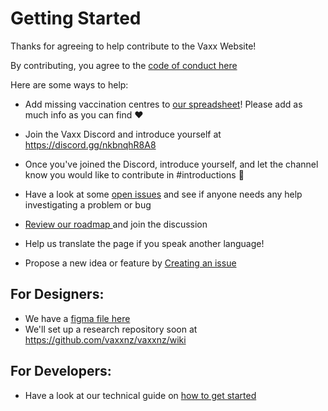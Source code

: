 # Getting Started

Thanks for agreeing to help contribute to the Vaxx Website!

By contributing, you agree to the [code of conduct here](https://github.com/vaxxnz/vaxxnz/blob/main/CODE_OF_CONDUCT.md)

Here are some ways to help:

- Add missing vaccination centres to [our spreadsheet](https://docs.google.com/spreadsheets/d/1dbAFVdtQParU78_j3eR1i5iA6XpzLsrR_WvzTATPK2Y/edit)! Please add as much info as you can find :heart:

- Join the Vaxx Discord and introduce yourself at https://discord.gg/nkbnqhR8A8

- Once you've joined the Discord, introduce yourself, and let the channel know you would like to contribute in #introductions 🥳

- Have a look at some [open issues](https://github.com/vaxxnz/vaxxnz/issues) and see if anyone needs any help investigating a problem or bug

- [Review our roadmap ](https://github.com/vaxxnz/vaxxnz/projects/2) and join the discussion

- Help us translate the page if you speak another language!

- Propose a new idea or feature by [Creating an issue](https://github.com/vaxxnz/vaxxnz/issues)

## For Designers:

- We have a [figma file here](https://www.figma.com/file/4oWThzqdwnGO0ibpbWR3zd/Vaxxtastic?node-id=0%3A1)
- We'll set up a research repository soon at https://github.com/vaxxnz/vaxxnz/wiki

## For Developers:

- Have a look at our technical guide on [how to get started](CONTRIBUTING_DEV.md)
